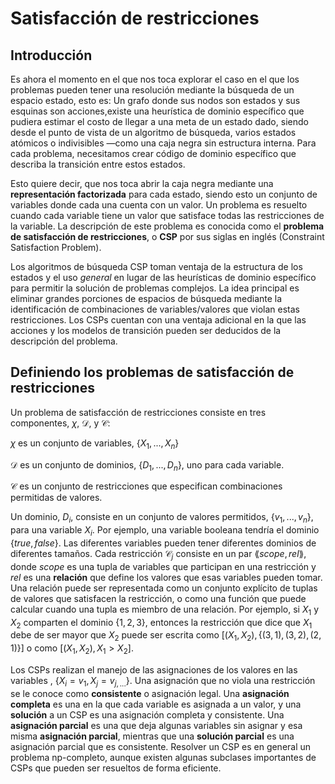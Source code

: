 # Satisfacción de restricciones

## Introducción
Es ahora el momento en el que nos toca explorar el caso en el que los problemas pueden tener una resolución mediante la búsqueda de un espacio estado, esto es: Un grafo donde sus nodos son estados y sus esquinas son acciones,existe una heurística de dominio específico que pudiera estimar el costo de llegar a una meta de un estado dado, siendo desde el punto de vista de un algoritmo de búsqueda, varios estados atómicos o indivisibles —como una caja negra sin estructura interna. Para cada problema, necesitamos crear código de dominio específico que describa la transición entre estos estados.

Esto quiere decir, que nos toca abrir la caja negra mediante una **representación factorizada** para cada estado, siendo esto un conjunto de variables donde cada una cuenta con un valor. Un problema es resuelto cuando cada variable tiene un valor que satisface todas las restricciones de la variable. La descripción de este problema es conocida como el **problema de satisfacción de restricciones**, o **CSP** por sus siglas en inglés (Constraint Satisfaction Problem).

Los algoritmos de búsqueda CSP toman ventaja de la estructura de los estados y el uso *general* en lugar de las heurísticas de dominio específico para permitir la solución de problemas complejos. La idea principal es eliminar grandes porciones de espacios de búsqueda mediante la identificación de combinaciones de variables/valores que violan estas restricciones. Los CSPs cuentan con una ventaja adicional en la que las acciones y los modelos de transición pueden ser deducidos de la descripción del problema.

## Definiendo los problemas de satisfacción de restricciones
Un problema de satisfacción de restricciones consiste en tres componentes, $\chi$, $\mathcal{D}$, y $\mathcal{C}$:

$\chi$ es un conjunto de variables, $\{X_{1},...,X_{n}\}$

$\mathcal{D}$ es un conjunto de dominios, $\{D_1,...,D_{n}\}$, uno para cada variable.

$\mathcal{C}$ es un conjunto de restricciones que especifican combinaciones permitidas de valores.

Un dominio, $D_{i}$, consiste en un conjunto de valores permitidos, $\{v_{1},...,v_{n}\}$, para una variable $X_{i}$. Por ejemplo, una variable booleana tendría el dominio $\{true,false\}$. Las diferentes variables pueden tener diferentes dominios de diferentes tamaños. Cada restricción $\mathcal{C}_{j}$ consiste en un par $\lang scope,rel \rang$, donde *scope* es una tupla de variables que participan en una restricción y *rel* es una **relación** que define los valores que esas variables pueden tomar. Una relación puede ser representada como un conjunto explícito de tuplas de valores que satisfacen la restricción, o como una función que puede calcular cuando una tupla es miembro de una relación. Por ejemplo, si $X_{1}$ y $X_{2}$ comparten el dominio $\{1,2,3\}$, entonces la restricción que dice que $X_{1}$ debe de ser mayor que $X_{2}$ puede ser escrita como $\left[(X_{1},X_{2}),\{(3,1),(3,2),(2,1)\}\right]$ o como $\left[(X_{1},X_{2}),X_{1}>X_{2}\right]$.

Los CSPs realizan el manejo de las asignaciones de los valores en las variables , $\{X_{i}=v_{1},X_{j}=v_{j,...}\}$. Una asignación que no viola una restricción se le conoce como **consistente** o asignación legal. Una **asignación completa** es una en la que cada variable es asignada a un valor, y una **solución** a un CSP es una asignación completa y consistente. Una **asignación parcial** es una que deja algunas variables sin asignar y esa misma **asignación parcial**, mientras que una **solución parcial** es una asignación parcial que es consistente. Resolver un CSP es en general un problema np-completo, aunque existen algunas subclases importantes de CSPs que pueden ser resueltos de forma eficiente.